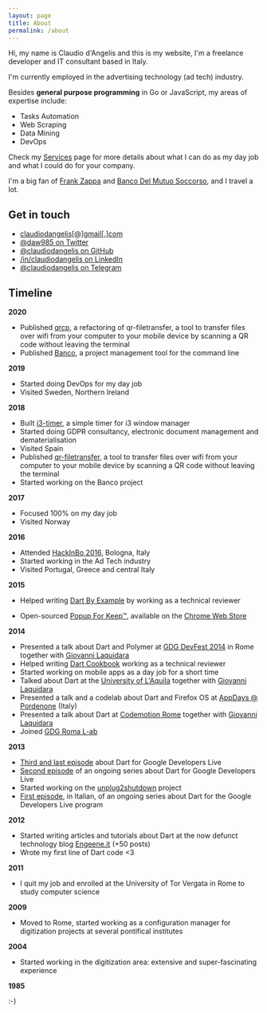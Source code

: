 ```yaml
---
layout: page
title: About
permalink: /about
---
```


Hi, my name is Claudio d'Angelis and this is my website, I'm a freelance developer and IT consultant based in Italy.

I'm currently employed in the advertising technology (ad tech) industry.

Besides **general purpose programming** in Go or JavaScript, my areas of expertise include:

- Tasks Automation
- Web Scraping
- Data Mining
- DevOps

Check my [Services](/services) page for more details about what I can do as my day job and what I could do for your company.

I'm a big fan of [Frank Zappa](http://wiki.killuglyradio.com/wiki/Frank_Zappa) and [Banco Del Mutuo Soccorso](http://www.progarchives.com/artist.asp?id=36), and I travel a lot.

## Get in touch


- [claudiodangelis[@]gmail[.]com](&#109;&#97;&#105;&#108;&#116;&#111;&#58;&#99;&#108;&#97;&#117;&#100;&#105;&#111;&#100;&#97;&#110;&#103;&#101;&#108;&#105;&#115;&#64;&#103;&#109;&#97;&#105;&#108;&#46;&#99;&#111;&#109;)
- [@daw985 on Twitter](https://twitter.com/daw985)
- [@claudiodangelis on GitHub](https://github.com/claudiodangelis)
- [/in/claudiodangelis on LinkedIn](https://linkedin.com/in/claudiodangelis)
- [@claudiodangelis on Telegram](https://t.me/claudiodangelis)

## Timeline
**2020**
- Published [qrcp](https://github.com/claudiodangelis/qrcp), a refactoring of qr-filetransfer, a tool to transfer files over wifi from your computer to your mobile device by scanning a QR code without leaving the terminal
- Published [Banco](https://github.com/claudiodangelis/banco), a project management tool for the command line

**2019**
- Started doing DevOps for my day job
- Visited Sweden, Northern Ireland

**2018**
- Built [i3-timer](https://github.com/claudiodangelis/i3-timer), a simple timer for i3 window manager
- Started doing GDPR consultancy, electronic document management and dematerialisation
- Visited Spain
- Published [qr-filetransfer](https://github.com/claudiodangelis/qr-filetransfer), a tool to transfer files over wifi from your computer to your mobile device by scanning a QR code without leaving the terminal
- Started working on the Banco project

**2017**
- Focused 100% on my day job
- Visited Norway

**2016**

- Attended [HackInBo 2016](http://hackinbo.it/), Bologna, Italy
- Started working in the Ad Tech industry
- Visited Portugal, Greece and central Italy

**2015**

- Helped writing [Dart By Example](https://www.packtpub.com/web-development/dart-example) by working as a technical reviewer

- Open-sourced [Popup For Keep™](https://github.com/claudiodangelis/google-keep-as-popup), available on the [Chrome Web Store](https://chrome.google.com/webstore/detail/popup-for-keep/fhcmhglnohogibbbpbodmjeggpdlboop)

**2014**

- Presented a talk about Dart and Polymer at [GDG DevFest 2014](http://roma.gdg.io/devfest.html) in Rome together with [Giovanni Laquidara](https://plus.google.com/+GiovanniLaquidara/posts)
- Helped writing [Dart Cookbook](https://www.packtpub.com/application-development/dart-cookbook) working as a technical reviewer
- Started working on mobile apps as a day job for a short time
- Talked about Dart at the [University of L'Aquila](https://plus.google.com/u/0/communities/115675971195472891244) together with [Giovanni Laquidara](https://plus.google.com/+GiovanniLaquidara/posts)
- Presented a talk and a codelab about Dart and Firefox OS at [AppDays @ Pordenone](http://www.radioamatorepordenone.it/iniziative/appdays/) (Italy)
- Presented a talk about Dart at [Codemotion Rome](http://rome.codemotionworld.com/2014) together with [Giovanni Laquidara](https://plus.google.com/+GiovanniLaquidara/posts)
- Joined [GDG Roma L-ab](https://plus.google.com/110676501469531199993/posts)



**2013**

- [Third and last episode](https://www.youtube.com/watch?v=gwZIyugTHf4) about Dart for Google Developers Live
- [Second episode](https://www.youtube.com/watch?v=LZXSZ1feQqc) of an ongoing series about Dart for Google Developers Live
- Started working on the [unplug2shutdown](https://github.com/claudiodangelis/unplug2shutdown) project
- [First episode](https://www.youtube.com/watch?v=wcJ0zJQm7gw), in Italian, of an ongoing series about Dart for the Google Developers Live program



**2012**

- Started writing articles and tutorials about Dart at the now defunct technology blog [Engeene.it](http://www.engeene.it/)  (+50 posts)
- Wrote my first line of Dart code <3



**2011**

- I quit my job and enrolled at the University of Tor Vergata in Rome to study computer science



**2009**

- Moved to Rome, started working as a configuration manager for digitization projects at several pontifical institutes



**2004**

- Started working in the digitization area: extensive and super-fascinating experience




**1985**

:-)

